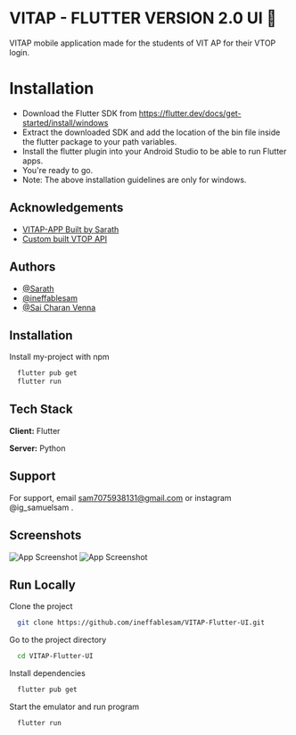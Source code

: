 
# VITAP - FLUTTER VERSION 2.0 UI 👾

VITAP mobile application made for the students of VIT AP for their VTOP login.

# Installation

* Download the Flutter SDK from https://flutter.dev/docs/get-started/install/windows
* Extract the downloaded SDK and add the location of the bin file inside the flutter package to your path variables.
* Install the flutter plugin into your Android Studio to be able to run Flutter apps.
* You're ready to go.
* Note: The above installation guidelines are only for windows.


## Acknowledgements

- [VITAP-APP Built by Sarath ](https://github.com/Sarath191181208/vtop_app)
- [Custom built VTOP API](https://github.com/Sarath191181208/VTOP_API)



## Authors
- [@Sarath](https://www.github.com/Sarath191181208)
- [@ineffablesam](https://github.com/ineffablesam)
- [@Sai Charan Venna](https://github.com/charan7105)





## Installation

Install my-project with npm

```bash
  flutter pub get
  flutter run
```




## Tech Stack

**Client:** Flutter

**Server:** Python


## Support

For support, email sam7075938131@gmail.com or instagram @ig_samuelsam .




## Screenshots

![App Screenshot](https://i.im.ge/2022/09/05/OR7sTP.Screenshot-1662384950.png)
![App Screenshot](https://i.im.ge/2022/09/05/OR7Lsr.Screenshot-1662385022.png)


## Run Locally

Clone the project

```bash
  git clone https://github.com/ineffablesam/VITAP-Flutter-UI.git
```

Go to the project directory

```bash
  cd VITAP-Flutter-UI
```

Install dependencies

```bash
  flutter pub get
```

Start the emulator and run program

```bash
  flutter run
```
